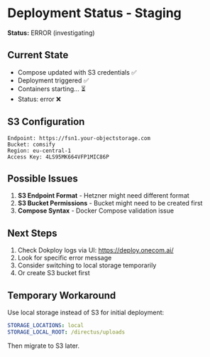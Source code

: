 # Deployment Status - Staging

**Status:** ERROR (investigating)

## Current State

- Compose updated with S3 credentials ✅
- Deployment triggered ✅
- Containers starting... ⏳
- Status: error ❌

## S3 Configuration

```
Endpoint: https://fsn1.your-objectstorage.com
Bucket: comsify
Region: eu-central-1
Access Key: 4LS95MK664VFP1MIC86P
```

## Possible Issues

1. **S3 Endpoint Format** - Hetzner might need different format
2. **S3 Bucket Permissions** - Bucket might need to be created first
3. **Compose Syntax** - Docker Compose validation issue

## Next Steps

1. Check Dokploy logs via UI: https://deploy.onecom.ai/
2. Look for specific error message
3. Consider switching to local storage temporarily
4. Or create S3 bucket first

## Temporary Workaround

Use local storage instead of S3 for initial deployment:
```yaml
STORAGE_LOCATIONS: local
STORAGE_LOCAL_ROOT: /directus/uploads
```

Then migrate to S3 later.
